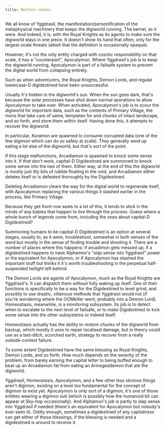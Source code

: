 ```yaml
---
title: Matters cosmic
---
```

We all know of Yggdrasil, the manifestation/personification of the metaphysical machinery that keeps the digiworld running.
The kernel, as it were. And indeed, it is, with the Royal Knights as its agents to make sure the digiworld stays in one piece.
It doesn't show its hand that often, only for the largest-scale threats (albeit that the definition is occasionally opaque).

However, it's not the only entity charged with cosmic responsibility on that scale, it has a "counterpart", Apocalymon.
Where Yggdrasil's job is to keep the digiworld running, Apocalymon is part of a failsafe system to prevent the digital
world from collapsing entirely.

Such as when adventurers, the Royal Knights, Demon Lords, and regular lowercase-D digidestined have been unsuccessful.

Usually it's hidden in the digiworld's sun.
When the sun goes dark, that's because the solar processes have shut down normal operations to allow Apocalymon to take over.
When activated, Apocalymon's job is to scour the digiworld for important data, such as the contents of Primary Village,
the mons that take care of same, templates for and chunks of intact landscape, and so forth, and store them within itself.
Having done this, it attempts to recover the digiworld.

In particular, Kuramon are spawned to consume corrupted data (one of the few digimon which can do so safely at scale).
They generally wind up eating a lot else of the digiworld, but that's sort of the point.

If this stage malfunctions, Arcadiamon is spawned to knock some sense into it.
If _that_ don't work, capital-D Digidestined are summoned to knock some sense into the two of them.
Either way, at the end of this the digiworld is mostly just itty bits of rubble floating in the void, and Arcadiamon
either deletes itself or is defeated thoroughly by the Digidestined.

Deleting Arcadiamon clears the way for the digital world to regenerate itself, with Apocalymon replacing the various things
it stashed earlier in the process, like Primary Village. 

Because they get front-row seats to a lot of this, it tends to stick in the minds of any babies that happen to live through
the process. Guess where a whole bunch of legends come from, including the ones about capital-D Digidestined?

Summoning humans to be capital-D Digidestined is an option at several stages, usually to, as it were, troubleshoot,
somewhat in both senses of the word but mostly in the sense of finding trouble and shooting it.
There are a number of places where this happens: if arcadimon gets messed up, if a digidestined happens to have Alphamon's
"slap sense into Yggdrasil" power or the equivalent for Apocalymon, or if Apocalymon has stashed the important stuff but
thinks it it's worth troubleshooting in the perpetual half-suspended twilight left behind.

The Demon Lords are agents of Apocalymon, much as the Royal Knights are Yggdrasil's. It can dispatch them without fully waking up itself.
One of their functions is specifically to be a way for the Digidestined to level grind, and possibly to use drastic,
villainous methods that Yggdrasil would not (if you're wondering where the OOMkiller went, probably into a Demon Lord).
Homeostasis, meanwhile, is a monitoring subsystem. Its job is to detect when to escalate to the next level of failsafe,
or to make Digidestined to kick some sense into the other subsystems or indeed itself.

Homeostasis actually has the ability to restore chunks of the digiworld from backup, which mostly it uses to repair localised
damage, but in theory could use as a last-ditch, scorched earth, strategy to recover from a really outside-context failure.

To some extent Digidestined have the same blessing as Royal Knights, Demon Lords, and so forth.
How much depends on the severity of the problem, from barely earning the capital letter to being buffed enough
to beat up an Arcadiamon fat from eating an Armageddemon that ate the digiworld.

Yggdrasil, Homeostasis, Apocalymon, and a few other less obvious things aren't digimon, existing on a level too
fundamental for the concept of digimon to exist yet.
Apocalymon is only sort of a digimon, it's one of those entities wearing a digimon suit
(which is possibly how the humanoid bit can appear at Sky-hop occasionally).
And Alphamon's job is partly to slap sense into Yggdrasil if needed (there's an equivalent for Apocalymon but nobody's ever seen it).
Oddly enough, sometimes a digidestined of any capitalness can get either of those blessings, if the blessing is needed and
a digidestined is around to receive it.